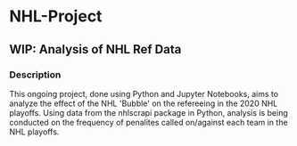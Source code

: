 # NHL-Project
## WIP: Analysis of NHL Ref Data
### Description
This ongoing project, done using Python and Jupyter Notebooks, aims to analyze the effect of the NHL 'Bubble' on the refereeing in the 2020 NHL playoffs. Using data from the nhlscrapi package in Python, analysis is being conducted on the frequency of penalites called on/against each team in the NHL playoffs.
